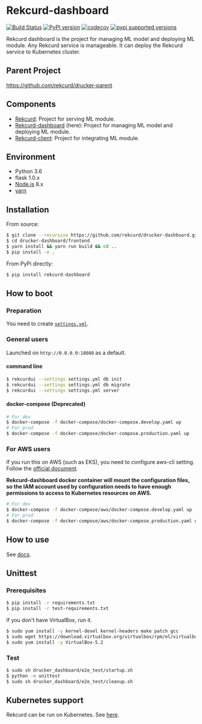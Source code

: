 # Rekcurd-dashboard

[![Build Status](https://travis-ci.com/rekcurd/drucker-dashboard.svg?branch=master)](https://travis-ci.com/rekcurd/drucker-dashboard)
[![PyPI version](https://badge.fury.io/py/rekcurd-dashboard.svg)](https://badge.fury.io/py/rekcurd-dashboard)
[![codecov](https://codecov.io/gh/rekcurd/drucker-dashboard/branch/master/graph/badge.svg)](https://codecov.io/gh/rekcurd/drucker-dashboard "Non-generated packages only")
[![pypi supported versions](https://img.shields.io/pypi/pyversions/rekcurd-dashboard.svg)](https://pypi.python.org/pypi/rekcurd-dashboard)

Rekcurd dashboard is the project for managing ML model and deploying ML module. Any Rekcurd service is manageable. It can deploy the Rekcurd service to Kubernetes cluster.


## Parent Project
https://github.com/rekcurd/drucker-parent


## Components
- [Rekcurd](https://github.com/rekcurd/drucker): Project for serving ML module.
- [Rekcurd-dashboard](https://github.com/rekcurd/drucker-dashboard) (here): Project for managing ML model and deploying ML module.
- [Rekcurd-client](https://github.com/rekcurd/drucker-client): Project for integrating ML module. 


## Environment
- Python 3.6
- flask 1.0.x
- [Node.js](https://nodejs.org/) 8.x
- [yarn](https://yarnpkg.com/)


## Installation
From source:

```bash
$ git clone --recursive https://github.com/rekcurd/drucker-dashboard.git
$ cd drucker-dashboard/frontend
$ yarn install && yarn run build && cd ..
$ pip install -e .
```

From PyPi directly:

```bash
$ pip install rekcurd-dashboard
```


## How to boot
### Preparation
You need to create [`settings.yml`](./drucker_dashboard/settings.yml).

### General users
Launched on `http://0.0.0.0:18080` as a default.

#### command line
```bash
$ rekcurdui --settings settings.yml db init
$ rekcurdui --settings settings.yml db migrate
$ rekcurdui --settings settings.yml server
```

#### docker-compose (Deprecated)
```bash
# For dev
$ docker-compose -f docker-compose/docker-compose.develop.yaml up
# For prod
$ docker-compose -f docker-compose/docker-compose.production.yaml up
```

### For AWS users
If you run this on AWS (such as EKS), you need to configure aws-cli setting.  
Follow the [official document](https://docs.aws.amazon.com/streams/latest/dev/kinesis-tutorial-cli-installation.html).  

**Rekcurd-dashboard docker container will mount the configuration files,  
so the IAM account used by configuration needs to have enough permissions to access to Kubernetes resources on AWS.**

```bash
# For dev
$ docker-compose -f docker-compose/aws/docker-compose.develop.yaml up
# For prod
$ docker-compose -f docker-compose/aws/docker-compose.production.yaml up
```


## How to use
See [docs](./docs/README.md).


## Unittest
### Prerequisites
```bash
$ pip install -r requirements.txt
$ pip install -r test-requirements.txt
```

If you don't have VirtualBox, run it.
```bash
$ sudo yum install -y kernel-devel kernel-headers make patch gcc
$ sudo wget https://download.virtualbox.org/virtualbox/rpm/el/virtualbox.repo -P /etc/yum.repos.d
$ sudo yum install -y VirtualBox-5.2
```

### Test
```bash
$ sudo sh drucker_dashboard/e2e_test/startup.sh
$ python -m unittest
$ sudo sh drucker_dashboard/e2e_test/cleanup.sh
```


## Kubernetes support
Rekcurd can be run on Kubernetes. See [here](https://github.com/rekcurd/drucker-parent).
